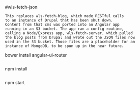 #wls-fetch-json

```
This replaces wls-fetch-blog, which made RESTful calls 
to an instance of Drupal that has been shut down. 
Content from that cms was ported into an Angular app 
running in an S3 bucket. The app ran a config routine,
calling a Node/Express app, wls-fetch-server, which pulled 
the blog posts from Drupal and wrote out the JSON files now 
used in the S3 bucket. Those files are a placeholder for an 
instance of MongoDB, to be spun up in the near future.
```
bower install angular-ui-router
```
```
npm install
```
```
npm start
```
